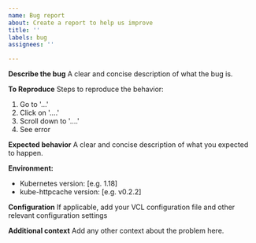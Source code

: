 ```yaml
---
name: Bug report
about: Create a report to help us improve
title: ''
labels: bug
assignees: ''

---
```


**Describe the bug**
A clear and concise description of what the bug is.

**To Reproduce**
Steps to reproduce the behavior:
1. Go to '...'
2. Click on '....'
3. Scroll down to '....'
4. See error

**Expected behavior**
A clear and concise description of what you expected to happen.

**Environment:**
 - Kubernetes version: [e.g. 1.18]
 - kube-httpcache version: [e.g. v0.2.2]

**Configuration**
If applicable, add your VCL configuration file and other relevant configuration settings

**Additional context**
Add any other context about the problem here.
